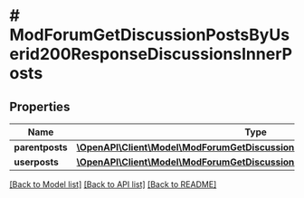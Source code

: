 # # ModForumGetDiscussionPostsByUserid200ResponseDiscussionsInnerPosts

## Properties

Name | Type | Description | Notes
------------ | ------------- | ------------- | -------------
**parentposts** | [**\OpenAPI\Client\Model\ModForumGetDiscussionPosts200ResponsePostsInner[]**](ModForumGetDiscussionPosts200ResponsePostsInner.md) |  |
**userposts** | [**\OpenAPI\Client\Model\ModForumGetDiscussionPosts200ResponsePostsInner[]**](ModForumGetDiscussionPosts200ResponsePostsInner.md) |  |

[[Back to Model list]](../../README.md#models) [[Back to API list]](../../README.md#endpoints) [[Back to README]](../../README.md)
